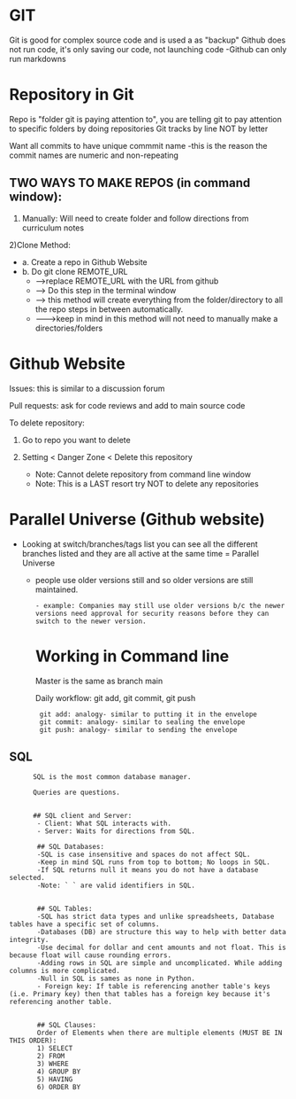 # GIT


Git is good for complex source code and is used a as "backup" 
Github does not run code, it's only saving our code, not launching code
  -Github can only run markdowns



# Repository in Git

Repo is "folder git is paying attention to", you are telling git to pay attention to specific folders by doing repositories
Git tracks by line NOT by letter

Want all commits to have unique commmit name
   -this is the reason the commit names are numeric and non-repeating
   
## TWO WAYS TO MAKE REPOS (in command window):


   1) Manually: Will need to create folder and follow directions from curriculum notes
  
   2)Clone Method:
   
   - a. Create a repo in Github Website
   - b. Do git clone REMOTE_URL
        - -->replace REMOTE_URL with the URL from github
        - --> Do this step in the terminal window
        - --> this method will create everything from the folder/directory to all the repo steps in between automatically.
        - --->keep in mind in this method will not need to manually make a directories/folders




# Github Website

Issues: this is similar to a discussion forum

Pull requests: ask for code reviews and add to main source code

To delete repository:

   1) Go to repo you want to delete
  
   2) Setting < Danger Zone < Delete this repository
      - Note: Cannot delete repository from command line window
      - Note: This is a LAST resort try NOT to delete any repositories



# Parallel Universe (Github website)

- Looking at switch/branches/tags list you can see all the different branches listed and they are all active at the same time = Parallel Universe

   - people use older versions still and so older versions are still maintained.
         
         - example: Companies may still use older versions b/c the newer versions need approval for security reasons before they can switch to the newer version.


     # Working in Command line 
     Master is the same as branch main
        
        Daily workflow: git add, git commit, git push
        
          git add: analogy- similar to putting it in the envelope
          git commit: analogy- similar to sealing the envelope
          git push: analogy- similar to sending the envelope




## SQL
          SQL is the most common database manager.

          Queries are questions.


          ## SQL client and Server:
           - Client: What SQL interacts with.
           - Server: Waits for directions from SQL.

           ## SQL Databases:
           -SQL is case insensitive and spaces do not affect SQL.
           -Keep in mind SQL runs from top to bottom; No loops in SQL.
           -If SQL returns null it means you do not have a database selected.
           -Note: ` ` are valid identifiers in SQL.


           ## SQL Tables:
           -SQL has strict data types and unlike spreadsheets, Database tables have a specific set of columns.
           -Databases (DB) are structure this way to help with better data integrity.
           -Use decimal for dollar and cent amounts and not float. This is because float will cause rounding errors.
           -Adding rows in SQL are simple and uncomplicated. While adding columns is more complicated.
           -Null in SQL is sames as none in Python.
           - Foreign key: If table is referencing another table's keys (i.e. Primary key) then that tables has a foreign key because it's referencing another table.


           ## SQL Clauses:
           Order of Elements when there are multiple elements (MUST BE IN THIS ORDER):
           1) SELECT
           2) FROM
           3) WHERE
           4) GROUP BY
           5) HAVING
           6) ORDER BY



           





    


